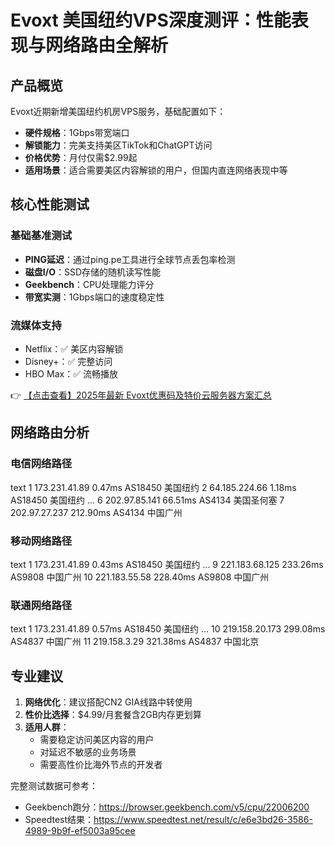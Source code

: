 # Evoxt 美国纽约VPS深度测评：性能表现与网络路由全解析

## 产品概览
Evoxt近期新增美国纽约机房VPS服务，基础配置如下：
- **硬件规格**：1Gbps带宽端口
- **解锁能力**：完美支持美区TikTok和ChatGPT访问
- **价格优势**：月付仅需$2.99起
- **适用场景**：适合需要美区内容解锁的用户，但国内直连网络表现中等

## 核心性能测试
### 基础基准测试
- **PING延迟**：通过ping.pe工具进行全球节点丢包率检测
- **磁盘I/O**：SSD存储的随机读写性能
- **Geekbench**：CPU处理能力评分
- **带宽实测**：1Gbps端口的速度稳定性

### 流媒体支持
- Netflix：✅ 美区内容解锁
- Disney+：✅ 完整访问
- HBO Max：✅ 流畅播放

👉 [【点击查看】2025年最新 Evoxt优惠码及特价云服务器方案汇总](https://bit.ly/evoxt)

## 网络路由分析
### 电信网络路径
text
1  173.231.41.89  0.47ms  AS18450  美国纽约
2  64.185.224.66  1.18ms  AS18450  美国纽约
...
6  202.97.85.141  66.51ms  AS4134  美国圣何塞
7  202.97.27.237  212.90ms  AS4134  中国广州

### 移动网络路径
text
1  173.231.41.89  0.43ms  AS18450  美国纽约
...
9  221.183.68.125  233.26ms  AS9808  中国广州
10  221.183.55.58  228.40ms  AS9808  中国广州

### 联通网络路径
text
1  173.231.41.89  0.57ms  AS18450  美国纽约
...
10  219.158.20.173  299.08ms  AS4837  中国广州
11  219.158.3.29  321.38ms  AS4837  中国北京

## 专业建议
1. **网络优化**：建议搭配CN2 GIA线路中转使用
2. **性价比选择**：$4.99/月套餐含2GB内存更划算
3. **适用人群**：
   - 需要稳定访问美区内容的用户
   - 对延迟不敏感的业务场景
   - 需要高性价比海外节点的开发者

完整测试数据可参考：
- Geekbench跑分：https://browser.geekbench.com/v5/cpu/22006200
- Speedtest结果：https://www.speedtest.net/result/c/e6e3bd26-3586-4989-9b9f-ef5003a95cee